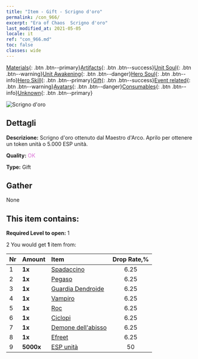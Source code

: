 ```yaml
---
title: "Item - Gift - Scrigno d'oro"
permalink: /con_966/
excerpt: "Era of Chaos  Scrigno d'oro"
last_modified_at: 2021-05-05
locale: it
ref: "con_966.md"
toc: false
classes: wide
---
```

 [Materials](/ItemsIT/){: .btn .btn--primary}[Artifacts](/ItemsIT/Artifacts/){: .btn .btn--success}[Unit Soul](/ItemsIT/UnitSoul/){: .btn .btn--warning}[Unit Awakening](/ItemsIT/UnitAwakening/){: .btn .btn--danger}[Hero Soul](/ItemsIT/HeroSoul/){: .btn .btn--info}[Hero Skill](/ItemsIT/HeroSkill/){: .btn .btn--primary}[Gift](/ItemsIT/Gift/){: .btn .btn--success}[Event related](/ItemsIT/Events/){: .btn .btn--warning}[Avatars](/ItemsIT/Avatars/){: .btn .btn--danger}[Consumables](/ItemsIT/Consumables/){: .btn .btn--info}[Unknown](/ItemsIT/Unknown/){: .btn .btn--primary}

 ![Scrigno d'oro](/images/t/i_50003.png)

## Dettagli
 **Descrizione:** Scrigno d'oro ottenuto dal Maestro d'Arco. Aprilo per ottenere un token unità o 5.000 ESP unità.

 **Quality:** <span style="color: #DA70D6">OK</span>

 **Type:** Gift

## Gather

  None

## This item contains:

 **Required Level to open:** 1

 2 You would get **1** item  from:

  | Nr | Amount |     Item    | Drop Rate,% |
  |:---|:-------|:------------|:---------:|
  | 1 |  **1x** | [Spadaccino](/ItemsIT/unt_193/) | 6.25 | 
  | 2 |  **1x** | [Pegaso](/ItemsIT/unt_202/) | 6.25 | 
  | 3 |  **1x** | [Guardia Dendroide](/ItemsIT/unt_203/) | 6.25 | 
  | 4 |  **1x** | [Vampiro](/ItemsIT/unt_211/) | 6.25 | 
  | 5 |  **1x** | [Roc](/ItemsIT/unt_221/) | 6.25 | 
  | 6 |  **1x** | [Ciclopi](/ItemsIT/unt_222/) | 6.25 | 
  | 7 |  **1x** | [Demone dell'abisso](/ItemsIT/unt_230/) | 6.25 | 
  | 8 |  **1x** | [Efreet](/ItemsIT/unt_231/) | 6.25 | 
  | 9 |  **5000x** | [ESP unità](/ItemsIT/con_902/) | 50 | 
